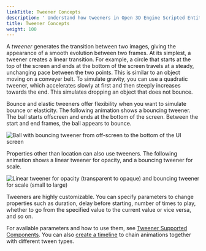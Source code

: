 ```yaml
---
linkTitle: Tweener Concepts
description: ' Understand how tweeners in Open 3D Engine Scripted Entity Tweener system interprets movements between two frames based on the tweener type. '
title: Tweener Concepts
weight: 100
---
```


A *tweener* generates the transition between two images, giving the appearance of a smooth evolution between two frames. At its simplest, a tweener creates a linear transition. For example, a circle that starts at the top of the screen and ends at the bottom of the screen travels at a steady, unchanging pace between the two points. This is similar to an object moving on a conveyer belt. To simulate gravity, you can use a quadratic tweener, which accelerates slowly at first and then steeply increases towards the end. This simulates dropping an object that does not bounce.

Bounce and elastic tweeners offer flexibility when you want to simulate bounce or elasticity. The following animation shows a bouncing tweener. The ball starts offscreen and ends at the bottom of the screen. Between the start and end frames, the ball appears to bounce.

![Ball with bouncing tweener from off-screen to the bottom of the UI screen](/images/user-guide/interactivity/user-interface/animating/tweener-system/concepts/ui-animating-tweener.gif)

Properties other than location can also use tweeners. The following animation shows a linear tweener for opacity, and a bouncing tweener for scale.

![Linear tweener for opacity (transparent to opaque) and bouncing tweener for scale (small to large)](/images/user-guide/interactivity/user-interface/animating/tweener-system/concepts/ui-animating-tweener-1.gif)

Tweeners are highly customizable. You can specify parameters to change properties such as duration, delay before starting, number of times to play, whether to go from the specified value to the current value or vice versa, and so on.

For available parameters and how to use them, see [Tweener Supported Components](../tweener-components). You can also [create a timeline](../tweener-timeline) to chain animations together with different tween types.

